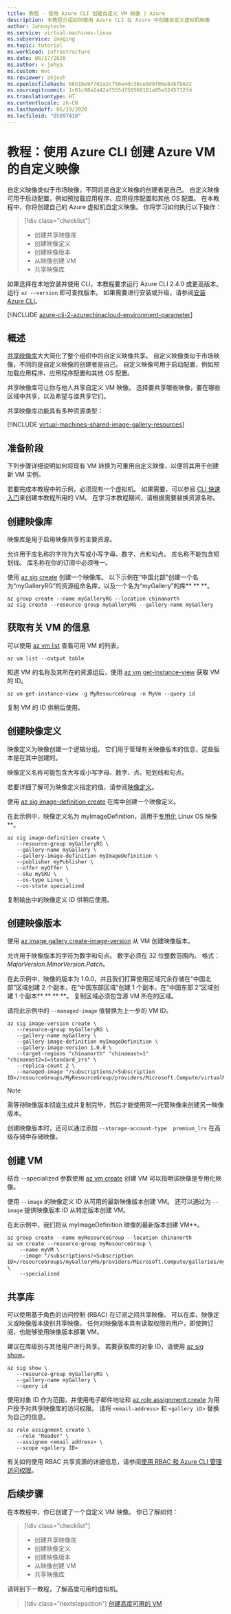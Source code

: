 ```yaml
---
title: 教程 - 使用 Azure CLI 创建自定义 VM 映像 | Azure
description: 本教程介绍如何使用 Azure CLI 在 Azure 中创建自定义虚拟机映像
author: Johnnytechn
ms.service: virtual-machines-linux
ms.subservice: imaging
ms.topic: tutorial
ms.workload: infrastructure
ms.date: 06/17/2020
ms.author: v-johya
ms.custom: mvc
ms.reviewer: akjosh
ms.openlocfilehash: 66b1be97702a2cf56e4dc36ce8d9f06e84bfb6d2
ms.sourcegitcommit: 1c01c98a2a42a7555d756569101a85e3245732fd
ms.translationtype: HT
ms.contentlocale: zh-CN
ms.lasthandoff: 06/19/2020
ms.locfileid: "85097410"
---
```

# <a name="tutorial-create-a-custom-image-of-an-azure-vm-with-the-azure-cli"></a>教程：使用 Azure CLI 创建 Azure VM 的自定义映像

自定义映像类似于市场映像，不同的是自定义映像的创建者是自己。 自定义映像可用于启动配置，例如预加载应用程序、应用程序配置和其他 OS 配置。 在本教程中，你将创建自己的 Azure 虚拟机自定义映像。 你将学习如何执行以下操作：

> [!div class="checklist"]
> * 创建共享映像库
> * 创建映像定义
> * 创建映像版本
> * 从映像创建 VM 
> * 共享映像库


如果选择在本地安装并使用 CLI，本教程要求运行 Azure CLI 2.4.0 或更高版本。 运行 `az --version` 即可查找版本。 如果需要进行安装或升级，请参阅[安装 Azure CLI](/cli/install-azure-cli)。

[!INCLUDE [azure-cli-2-azurechinacloud-environment-parameter](../../../includes/azure-cli-2-azurechinacloud-environment-parameter.md)]

## <a name="overview"></a>概述

[共享映像库](shared-image-galleries.md)大大简化了整个组织中的自定义映像共享。 自定义映像类似于市场映像，不同的是自定义映像的创建者是自己。 自定义映像可用于启动配置，例如预加载应用程序、应用程序配置和其他 OS 配置。 

共享映像库可让你与他人共享自定义 VM 映像。 选择要共享哪些映像，要在哪些区域中共享，以及希望与谁共享它们。 

共享映像库功能具有多种资源类型：

[!INCLUDE [virtual-machines-shared-image-gallery-resources](../../../includes/virtual-machines-shared-image-gallery-resources.md)]

## <a name="before-you-begin"></a>准备阶段

下列步骤详细说明如何将现有 VM 转换为可重用自定义映像，以便将其用于创建新 VM 实例。

若要完成本教程中的示例，必须现有一个虚拟机。 如果需要，可以参阅 [CLI 快速入门](quick-create-cli.md)来创建本教程所用的 VM。 在学习本教程期间，请根据需要替换资源名称。


## <a name="create-an-image-gallery"></a>创建映像库 

映像库是用于启用映像共享的主要资源。 

允许用于库名称的字符为大写或小写字母、数字、点和句点。 库名称不能包含短划线。   库名称在你的订阅中必须唯一。 

使用 [az sig create](https://docs.microsoft.com/cli/sig#az-sig-create) 创建一个映像库。 以下示例在“中国北部”创建一个名为“myGalleryRG”的资源组命名库，以及一个名为“myGallery”的库** ** **。

```azurecli
az group create --name myGalleryRG --location chinanorth
az sig create --resource-group myGalleryRG --gallery-name myGallery
```

## <a name="get-information-about-the-vm"></a>获取有关 VM 的信息

可以使用 [az vm list](/cli/vm#az-vm-list) 查看可用 VM 的列表。 

```azurecli
az vm list --output table
```

知道 VM 的名称及其所在的资源组后，使用 [az vm get-instance-view](/cli/vm#az-vm-get-instance-view) 获取 VM 的 ID。 

```azurecli
az vm get-instance-view -g MyResourceGroup -n MyVm --query id
```

复制 VM 的 ID 供稍后使用。

## <a name="create-an-image-definition"></a>创建映像定义

映像定义为映像创建一个逻辑分组。 它们用于管理有关映像版本的信息，这些版本是在其中创建的。 

映像定义名称可能包含大写或小写字母、数字、点、短划线和句点。 

若要详细了解可为映像定义指定的值，请参阅[映像定义](/virtual-machines/linux/shared-image-galleries#image-definitions)。

使用 [az sig image-definition create](https://docs.microsoft.com/cli/sig/image-definition#az-sig-image-definition-create) 在库中创建一个映像定义。 

在此示例中，映像定义名为 myImageDefinition，适用于[专用化](/virtual-machines/linux/shared-image-galleries#generalized-and-specialized-images) Linux OS 映像**。 

```azurecli 
az sig image-definition create \
   --resource-group myGalleryRG \
   --gallery-name myGallery \
   --gallery-image-definition myImageDefinition \
   --publisher myPublisher \
   --offer myOffer \
   --sku mySKU \
   --os-type Linux \
   --os-state specialized
```

复制输出中的映像定义 ID 供稍后使用。

## <a name="create-the-image-version"></a>创建映像版本

使用 [az image gallery create-image-version](https://docs.microsoft.com/cli/sig/image-version#az-sig-image-version-create) 从 VM 创建映像版本。  

允许用于映像版本的字符为数字和句点。 数字必须在 32 位整数范围内。 格式：*MajorVersion*.*MinorVersion*.*Patch*。

在此示例中，映像的版本为 1.0.0，并且我们打算使用区域冗余存储在“中国北部”区域创建 2 个副本，在“中国东部区域”创建 1 个副本，在“中国东部 2”区域创建 1 个副本** ** ** **。 复制区域必须包含源 VM 所在的区域。

请将此示例中的 `--managed-image` 值替换为上一步的 VM ID。

```azurecli 
az sig image-version create \
   --resource-group myGalleryRG \
   --gallery-name myGallery \
   --gallery-image-definition myImageDefinition \
   --gallery-image-version 1.0.0 \
   --target-regions "chinanorth" "chinaeast=1" "chinaeast2=1=standard_zrs" \
   --replica-count 2 \
   --managed-image "/subscriptions/<Subscription ID>/resourceGroups/MyResourceGroup/providers/Microsoft.Compute/virtualMachines/myVM"
```

> [!NOTE]
> 需等待映像版本彻底生成并复制完毕，然后才能使用同一托管映像来创建另一映像版本。
>
> 创建映像版本时，还可以通过添加 `--storage-account-type  premium_lrs` 在高级存储中存储映像。
>
<!--Not available in MC: /storage/common/storage-redundancy-zrs -->

 
## <a name="create-the-vm"></a>创建 VM

结合 --specialized 参数使用 [az vm create](/cli/vm#az-vm-create) 创建 VM 可以指明该映像是专用化映像。 

使用 `--image` 的映像定义 ID 从可用的最新映像版本创建 VM。 还可以通过为 `--image` 提供映像版本 ID 从特定版本创建 VM。 

在此示例中，我们将从 myImageDefinition 映像的最新版本创建 VM**。

```azurecli
az group create --name myResourceGroup --location chinanorth
az vm create --resource-group myResourceGroup \
    --name myVM \
    --image "/subscriptions/<Subscription ID>/resourceGroups/myGalleryRG/providers/Microsoft.Compute/galleries/myGallery/images/myImageDefinition" \
    --specialized
```

## <a name="share-the-gallery"></a>共享库

可以使用基于角色的访问控制 (RBAC) 在订阅之间共享映像。 可以在库、映像定义或映像版本级别共享映像。 任何对映像版本具有读取权限的用户，即使跨订阅，也能够使用映像版本部署 VM。

建议在库级别与其他用户进行共享。 若要获取库的对象 ID，请使用 [az sig show](https://docs.microsoft.com/cli/sig#az-sig-show)。

```azurecli
az sig show \
   --resource-group myGalleryRG \
   --gallery-name myGallery \
   --query id
```

使用对象 ID 作为范围，并使用电子邮件地址和 [az role assignment create](/cli/role/assignment#az-role-assignment-create) 为用户授予对共享映像库的访问权限。 请将 `<email-address>` 和 `<gallery iD>` 替换为自己的信息。

```azurecli
az role assignment create \
   --role "Reader" \
   --assignee <email address> \
   --scope <gallery ID>
```

有关如何使用 RBAC 共享资源的详细信息，请参阅[使用 RBAC 和 Azure CLI 管理访问权限](/role-based-access-control/role-assignments-cli)。

<!--Not available in MC currently-->
## <a name="next-steps"></a>后续步骤

在本教程中，你已创建了一个自定义 VM 映像。 你已了解如何：

> [!div class="checklist"]
> * 创建共享映像库
> * 创建映像定义
> * 创建映像版本
> * 从映像创建 VM 
> * 共享映像库

请转到下一教程，了解高度可用的虚拟机。

> [!div class="nextstepaction"]
> [创建高度可用的 VM](tutorial-availability-sets.md)



